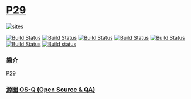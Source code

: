 ﻿# [P29](https://github.com/OS-Q/P29)

[![sites](http://182.61.61.133/link/resources/OSQ.png)](http://www.OS-Q.com)

[![Build Status](https://github.com/OS-Q/P29/workflows/CI/badge.svg)](https://github.com/OS-Q/P29/actions/workflows/CI.yml)
[![Build Status](https://github.com/OS-Q/P29/workflows/CD/badge.svg)](https://github.com/OS-Q/P29/actions/workflows/CD.yml)
[![Build Status](https://github.com/OS-Q/P29/workflows/nightly/badge.svg)](https://github.com/OS-Q/P29/actions/workflows/nightly.yml)
[![Build Status](https://circleci.com/gh/OS-Q/P29.svg?style=svg)](https://circleci.com/gh/OS-Q/P29)
[![Build Status](https://travis-ci.com/OS-Q/P29.svg?branch=master)](https://travis-ci.com/OS-Q/P29)
[![Build Status](https://cloud.drone.io/api/badges/OS-Q/P29/status.svg)](https://cloud.drone.io/OS-Q/P29)
[![Build status](https://ci.appveyor.com/api/projects/status/hbkbxwxsay1whbfq?svg=true)](https://ci.appveyor.com/project/Qitas/p29)

### [简介](https://github.com/OS-Q/P29/wiki)

[P29](https://github.com/OS-Q/P29)

### [源圈 OS-Q (Open Source & QA) ](http://www.OS-Q.com)
